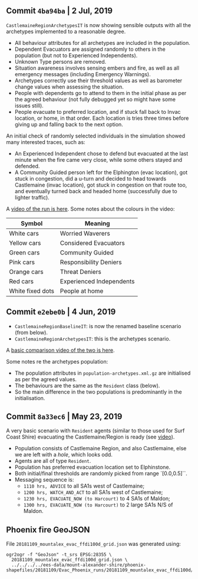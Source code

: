 ## Commit `4ba94ba` | 2 Jul, 2019


`CastlemaineRegionArchetypesIT` is now showing sensible outputs with all the
archetypes implemented to a reasonable degree.
* All behaviour attributes for all archetypes are included in the population.
* Dependent Evacuators are assigned randomly to others in the population (but not to Experienced Independents).
* Unknown Type persons are removed.
* Situation awareness involves sensing embers and fire, as well as all emergency messages (including Emergency Warnings).
* Archetypes correctly use their threshold values as well as barometer change values when assessing the situation.
* People with dependents go to attend to them in the initial phase as per the agreed behaviour (not fully debugged yet so might have some issues still).
* People evacuate to preferred location, and if stuck fall back to Invac location, or home, in that order. Each location is tries three times before giving up and falling back to the next option.

An initial check of randomly selected individuals in the simulation showed many interested traces, such as:
* An Experienced Independent chose to defend but evacuated at the last minute when the fire came very close, while some others stayed and defended.
* A Community Guided person left for the Elphington (evac location), got stuck in congestion, did a u-turn and decided to head towards Castlemaine (invac location), got stuck in congestion on that route too, and eventually turned back and headed home (successfully due to lighter traffic).

A [video of the run is here](https://cloudstor.aarnet.edu.au/plus/s/3aav6UK89gbRBfz). Some notes about the colours in the video:

Symbol | Meaning |
---    | --- |
White cars | Worried Waverers |
Yellow cars | Considered Evacuators |
Green cars | Community Guided |
Pink cars | Responsibility Deniers |
Orange cars | Threat Deniers |
Red cars | Experienced Independents|
White fixed dots | People at home |




## Commit `e2ebe0b` | 4 Jun, 2019

* `CastlemaineRegionBaselineIT`: is now the renamed baseline scenario (from below).
* `CastlemaineRegionArchetypesIT`: this is the archetypes scenario.

A [basic comparison video of the two is here](https://cloudstor.aarnet.edu.au/plus/s/MXqKylC2JPnJXo5).

Some notes re the archetypes population:
* The population attributes in `population-archetypes.xml.gz` are initialised as per the agreed values.
* The behaviours are the same as the `Resident` class (below).
* So the main difference in the two populations is predominantly in the initialisation.


## Commit `8a33ec6` | May 23, 2019

A very basic scenario with `Resident` agents (similar to those used for Surf Coast Shire) evacuating the Castlemaine/Region is ready (see [video](https://cloudstor.aarnet.edu.au/plus/s/icWong3jdLUIPo6)).

* Population consists of Castlemaine Region, and also Castlemaine, else
  we are left with a *hole*, which looks odd.
* Agents are all of type `Resident`.
* Population has preferred evacuation location set to Elphinstone.
* Both initial/final thresholds are randomly picked from range `[0.0,0.5]``.
* Messaging sequence is:
    * `1110 hrs, ADVICE` to all SA1s west of Castlemaine;
    * `1200 hrs, WATCH_AND_ACT` to all SA1s west of Castlemaine;
    * `1230 hrs, EVACUATE_NOW (to Harcourt)` to 4 SA1s of Maldon;
    * `1300 hrs, EVACUATE_NOW (to Harcourt)` to 2 large SA1s N/S of Maldon.   

## Phoenix fire GeoJSON

File `20181109_mountalex_evac_ffdi100d_grid.json` was generated using:
```
ogr2ogr -f "GeoJson" -t_srs EPSG:28355 \
  20181109_mountalex_evac_ffdi100d_grid.json \
  ../../../../ees-data/mount-alexander-shire/phoenix-shapefiles/20181109/Evac_Phoenix_runs/20181109_mountalex_evac_ffdi100d/20181109_mountalex_evac_ffdi100d_grid.shp

```
